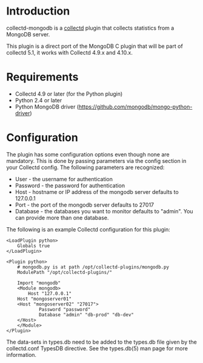 # Introduction

collectd-mongodb is a [collectd](http://www.collectd.org/) plugin that collects statistics from a MongoDB server.

This plugin is a direct port of the MongoDB C plugin that will be part of collectd 5.1, it works with Collectd 4.9.x and 4.10.x.

# Requirements

* Collectd 4.9 or later (for the Python plugin)
* Python 2.4 or later
* Python MongoDB driver (https://github.com/mongodb/mongo-python-driver)

# Configuration

The plugin has some configuration options even though none are mandatory. This is done by passing parameters via the <Module> config section in your Collectd config. The following parameters are recognized:

* User - the username for authentication
* Password - the password for authentication
* Host - hostname or IP address of the mongodb server defaults to 127.0.0.1
* Port - the port of the mongodb server defaults to 27017
* Database - the databases you want to monitor defaults to "admin". You can provide more than one database.

The following is an example Collectd configuration for this plugin:

    <LoadPlugin python>
        Globals true
    </LoadPlugin>

    <Plugin python>
        # mongodb.py is at path /opt/collectd-plugins/mongodb.py
        ModulePath "/opt/collectd-plugins/"

        Import "mongodb"
        <Module mongodb>
            Host "127.0.0.1"
	    Host "mongoserver01"
	    <Host "mongoserver02" "27017">
                Password "password"
                Database "admin" "db-prod" "db-dev"
	    </Host>
        </Module>
    </Plugin>

The data-sets in types.db need to be added to the types.db file given by the collectd.conf TypesDB directive. See the types.db(5) man page for more information.
